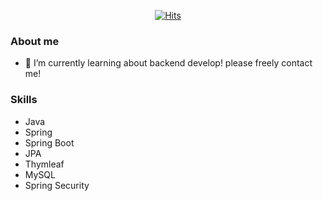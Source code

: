 <div align=center>

[![Hits](https://hits.seeyoufarm.com/api/count/incr/badge.svg?url=https%3A%2F%2Fgithub.com%2Fgpfla6022&count_bg=%2379C83D&title_bg=%23555555&icon=&icon_color=%23E7E7E7&title=hits&edge_flat=false)](https://hits.seeyoufarm.com)

  </div>

### About me
- 🌱 I’m currently learning about backend develop! please freely contact me!

### Skills
- Java
- Spring 
- Spring Boot
- JPA
- Thymleaf
- MySQL
- Spring Security
